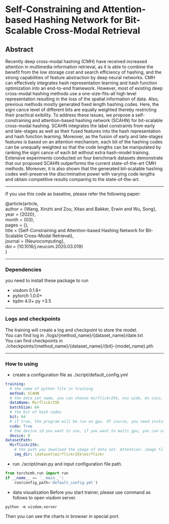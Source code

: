 # Self-Constraining and Attention-based Hashing Network for Bit-Scalable Cross-Modal Retrieval

## Abstract

Recently deep cross-modal hashing (CMH) have received increased attention in multimedia information retrieval, as it is able to combine the benefit from the low storage cost and search efficiency of hashing, and the strong capabilities of feature abstraction by deep neural networks. CMH can effectively integrates hash representation learning and hash function optimization into an end-to-end framework. However, most of existing deep cross-modal hashing methods use a one-size-fits-all high level representation resulting in the loss of the spatial information of data. Also, previous methods mostly generated fixed length hashing codes. Here, the signi cance level of different bits are equally weighted thereby restricting their practical exibility. To address these issues, we propose a self-constraining and attention-based hashing network (SCAHN) for bit-scalable cross-modal hashing. SCAHN integrates the label constraints from early and late-stages as well as their fused features into the hash representation and hash function learning. Moreover, as the fusion of early and late-stages features is based on an attention mechanism, each bit of the hashing codes can be unequally weighted so that the code lengths can be manipulated by ranking the signi cance of each bit without extra hash-model training. Extensive experiments conducted on four benchmark datasets demonstrate that our proposed SCAHN outperforms the current state-of-the-art CMH methods. Moreover, it is also shown that the generated bit-scalable hashing codes well-preserve the discriminative power with varying code lengths and obtain competitive results comparing to the state-of-the-art.

------

If you use this code as baseline, please refer the following paper:

@article{article,  
author = {Wang, Xinzhi and Zou, Xitao and Bakker, Erwin and Wu, Song},    
year = {2020},    
month = {03},    
pages = {},  
title = {Self-Constraining and Attention-based Hashing Network for Bit-Scalable Cross-Modal Retrieval},    
journal = {Neurocomputing},   
doi = {10.1016/j.neucom.2020.03.019}   
}  

---
### Dependencies 
you need to install these package to run
- visdom 0.1.8+
- pytorch 1.0.0+
- tqdm 4.0+
py >3.5
----
### Logs and checkpoints

The training will create a log and checkpoint to store the model. \
You can find log in ./logs/\{method_name\}/\{dataset_name\}/date.txt \
You can find checkpoints in ./checkpoints/\{method_name\}/\{dataset_name\}/\{bit\}-\{model_name\}.pth

----
### How to using
- create a configuration file as ./script/default_config.yml
```yaml
training:
  # the name of python file in training
  method: SCAHN
  # the data set name, you can choose mirflickr25k, nus wide, ms coco, iapr tc-12
  dataName: Mirflickr25K
  batchSize: 64
  # the bit of hash codes
  bit: 64
  # if true, the program will be run on gpu. Of course, you need install 'cuda' and 'cudnn' better.
  cuda: True
  # the device id you want to use, if you want to multi gpu, you can use [id1, id2]
  device: 0
datasetPath:
  Mirflickr25k:
    # the path you download the image of data set. Attention: image files, not mat file.
    img_dir: \dataset\mirflickr25k\mirflickr

```
- run ./script/main.py and input configuration file path.
```python
from torchcmh.run import run
if __name__ == '__main__':
    run(config_path='default_config.yml')
```
- data visualization
Before you start trainer, please use command as follows to open visdom server.
```shell script
python -m visdom.server
```
Then you can see the charts in browser in special port.



